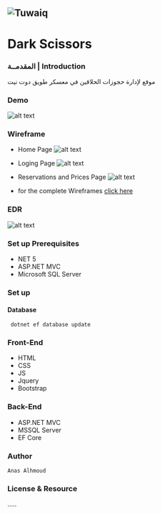   ![Tuwaiq](https://i.ibb.co/SV2BSn5/tuwaiq.png)
  ----
  # Dark Scissors

### المقدمــة | Introduction 
   موقع لإدارة حجوزات الحلاقين في معسكر طويق دوت نيت
  ### Demo  
   ![alt text](https://github.com/anas-alhmoud/Project04_Auth_CRUD_ASP.NET/blob/main/demo.gif?raw=true)
  ### Wireframe  
  - Home Page
   ![alt text](https://github.com/anas-alhmoud/Project04_Auth_CRUD_ASP.NET/blob/main/wirframes/Home.png?raw=true)
  - Loging Page
    ![alt text](https://github.com/anas-alhmoud/Project04_Auth_CRUD_ASP.NET/blob/main/wirframes/login.png?raw=true)
  - Reservations and Prices Page 
    ![alt text](https://github.com/anas-alhmoud/Project04_Auth_CRUD_ASP.NET/blob/main/wirframes/Reservations%26Prices-Index.png?raw=true)
    
  - for the complete Wireframes [click here](https://github.com/anas-alhmoud/Project04_Auth_CRUD_ASP.NET/tree/main/wirframes)
    
  ### EDR
  ![alt text](https://github.com/anas-alhmoud/Project04_Auth_CRUD_ASP.NET/blob/main/EDR-digram.png?raw=true)
  
  ### Set up Prerequisites
  - NET 5 
  - ASP.NET MVC
  - Microsoft SQL Server 
  ### Set up  
   #### Database
   ``` dotnet ef database update```
  ### Front-End  
   - HTML
   - CSS
   - JS
   - Jquery
   - Bootstrap 
  ### Back-End 
   - ASP.NET MVC
   - MSSQL Server
   - EF Core
  ### Author
    Anas Alhmoud
  ### License & Resource
   .....
